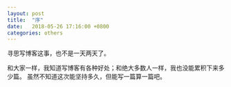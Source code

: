 ```yaml
---
layout: post
title:  "序"
date:   2018-05-26 17:16:00 +0800
categories: others
---
```


寻思写博客这事，也不是一天两天了。

和大家一样，我知道写博客有各种好处；和绝大多数人一样，我也没能累积下来多少篇。
虽然不知道这次能坚持多久，但能写一篇算一篇吧。